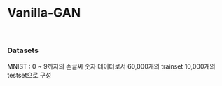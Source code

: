 # Vanilla-GAN
<br/>

### Datasets
MNIST : 0 ~ 9까지의 손글씨 숫자 데이터로서 60,000개의 trainset 10,000개의 testset으로 구성

### 
